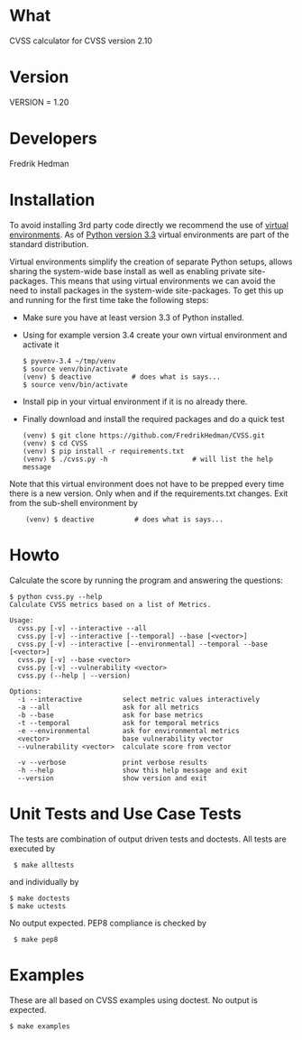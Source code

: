 # What

CVSS calculator for CVSS version 2.10

# Version

VERSION = 1.20

# Developers

Fredrik Hedman

# Installation

To avoid installing 3rd party code directly we recommend the use of
[virtual environments](http://docs.python.org/3/library/venv.html#module-venv).
As of [Python version 3.3](http://docs.python.org/3/whatsnew/3.3.html)
virtual environments are part of the standard distribution.

Virtual environments simplify the creation of separate Python setups,
allows sharing the system-wide base install as well as enabling
private site-packages.  This means that using virtual environments we
can avoid the need to install packages in the system-wide
site-packages.  To get this up and running for the first time take the
following steps:

  * Make sure you have at least version 3.3 of Python installed.

  * Using for example version 3.4 create your own virtual environment
    and activate it

        $ pyvenv-3.4 ~/tmp/venv
        $ source venv/bin/activate
        (venv) $ deactive          # does what is says...
        $ source venv/bin/activate

  * Install pip in your virtual environment if it is no already there.

  * Finally download and install the required packages and do a quick test

        (venv) $ git clone https://github.com/FredrikHedman/CVSS.git
        (venv) $ cd CVSS
        (venv) $ pip install -r requirements.txt
        (venv) $ ./cvss.py -h                     # will list the help message

Note that this virtual environment does not have to be prepped every
time there is a new version.  Only when and if the requirements.txt
changes. Exit from the sub-shell environment by

        (venv) $ deactive          # does what is says...


# Howto

Calculate the score by running the program and answering the questions:

    $ python cvss.py --help
    Calculate CVSS metrics based on a list of Metrics.

    Usage:
      cvss.py [-v] --interactive --all
      cvss.py [-v] --interactive [--temporal] --base [<vector>]
      cvss.py [-v] --interactive [--environmental] --temporal --base [<vector>]
      cvss.py [-v] --base <vector>
      cvss.py [-v] --vulnerability <vector>
      cvss.py (--help | --version)

    Options:
      -i --interactive          select metric values interactively
      -a --all                  ask for all metrics
      -b --base                 ask for base metrics
      -t --temporal             ask for temporal metrics
      -e --environmental        ask for environmental metrics
      <vector>                  base vulnerability vector
      --vulnerability <vector>  calculate score from vector

      -v --verbose              print verbose results
      -h --help                 show this help message and exit
      --version                 show version and exit

# Unit Tests and Use Case Tests

The tests are combination of output driven tests and doctests.  All
tests are executed by

     $ make alltests

and individually by 

    $ make doctests
    $ make uctests

No output expected.  PEP8 compliance is checked by

     $ make pep8

# Examples

These are all based on CVSS examples using doctest.  No output is
expected.

    $ make examples

